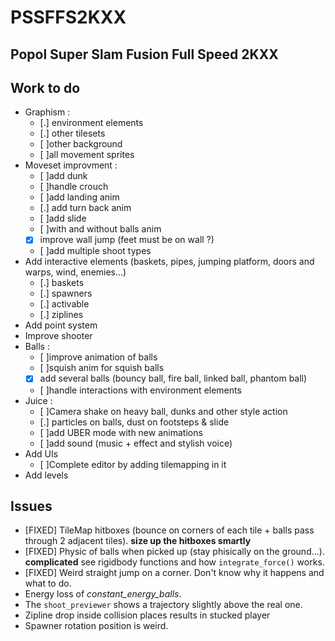 # PSSFFS2KXX
Popol Super Slam Fusion Full Speed 2KXX
-----

## Work to do
* Graphism :
   - [.] environment elements
   - [.] other tilesets
   - [ ]other background
   - [ ]all movement sprites
* Moveset improvment :
   - [ ]add dunk
   - [ ]handle crouch
   - [ ]add landing anim
   - [.] add turn back anim
   - [ ]add slide
   - [ ]with and without balls anim
   - [x] improve wall jump (feet must be on wall ?)
   - [ ]add multiple shoot types
* Add interactive elements (baskets, pipes, jumping platform, doors and warps, wind, enemies...)
   - [.] baskets
   - [.] spawners
   - [.] activable
   - [.] ziplines
* Add point system
* Improve shooter
* Balls :
   - [ ]improve animation of balls
   - [ ]squish anim for squish balls
   - [x] add several balls (bouncy ball, fire ball, linked ball, phantom ball)
   - [ ]handle interactions with environment elements
* Juice :
   - [ ]Camera shake on heavy ball, dunks and other style action
   - [.] particles on balls, dust on footsteps & slide
   - [ ]add UBER mode with new animations
   - [ ]add sound (music + effect and stylish voice)
* Add UIs
   - [ ]Complete editor by adding tilemapping in it
* Add levels

## Issues
* [FIXED] TileMap hitboxes (bounce on corners of each tile + balls pass through 2 adjacent tiles). **size up the hitboxes smartly**
* [FIXED] Physic of balls when picked up (stay phisically on the ground...). **complicated** see rigidbody functions and how `integrate_force()` works.
* [FIXED] Weird straight jump on a corner. Don't know why it happens and what to do.
* Energy loss of _constant_energy_balls_.
* The `shoot_previewer` shows a trajectory slightly above the real one.
* Zipline drop inside collision places results in stucked player
* Spawner rotation position is weird.
